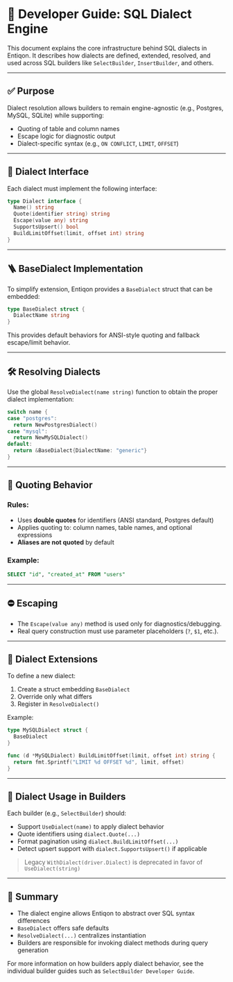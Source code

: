 # 🧱 Developer Guide: SQL Dialect Engine

This document explains the core infrastructure behind SQL dialects in Entiqon. It describes how dialects are defined, extended, resolved, and used across SQL builders like `SelectBuilder`, `InsertBuilder`, and others.

---

## ✅ Purpose

Dialect resolution allows builders to remain engine-agnostic (e.g., Postgres, MySQL, SQLite) while supporting:

* Quoting of table and column names
* Escape logic for diagnostic output
* Dialect-specific syntax (e.g., `ON CONFLICT`, `LIMIT`, `OFFSET`)

---

## 🧩 Dialect Interface

Each dialect must implement the following interface:

```go
type Dialect interface {
  Name() string
  Quote(identifier string) string
  Escape(value any) string
  SupportsUpsert() bool
  BuildLimitOffset(limit, offset int) string
}
```

---

## 🪜 BaseDialect Implementation

To simplify extension, Entiqon provides a `BaseDialect` struct that can be embedded:

```go
type BaseDialect struct {
  DialectName string
}
```

This provides default behaviors for ANSI-style quoting and fallback escape/limit behavior.

---

## 🛠️ Resolving Dialects

Use the global `ResolveDialect(name string)` function to obtain the proper dialect implementation:

```go
switch name {
case "postgres":
  return NewPostgresDialect()
case "mysql":
  return NewMySQLDialect()
default:
  return &BaseDialect{DialectName: "generic"}
}
```

---

## 📐 Quoting Behavior

### Rules:

* Uses **double quotes** for identifiers (ANSI standard, Postgres default)
* Applies quoting to: column names, table names, and optional expressions
* **Aliases are not quoted** by default

### Example:

```sql
SELECT "id", "created_at" FROM "users"
```

---

## ⛔ Escaping

* The `Escape(value any)` method is used only for diagnostics/debugging.
* Real query construction must use parameter placeholders (`?`, `$1`, etc.).

---

## 🧱 Dialect Extensions

To define a new dialect:

1. Create a struct embedding `BaseDialect`
2. Override only what differs
3. Register in `ResolveDialect()`

Example:

```go
type MySQLDialect struct {
  BaseDialect
}

func (d *MySQLDialect) BuildLimitOffset(limit, offset int) string {
  return fmt.Sprintf("LIMIT %d OFFSET %d", limit, offset)
}
```

---

## 🔁 Dialect Usage in Builders

Each builder (e.g., `SelectBuilder`) should:

* Support `UseDialect(name)` to apply dialect behavior
* Quote identifiers using `dialect.Quote(...)`
* Format pagination using `dialect.BuildLimitOffset(...)`
* Detect upsert support with `dialect.SupportsUpsert()` if applicable

> Legacy `WithDialect(driver.Dialect)` is deprecated in favor of `UseDialect(string)`

---

## 📌 Summary

* The dialect engine allows Entiqon to abstract over SQL syntax differences
* `BaseDialect` offers safe defaults
* `ResolveDialect(...)` centralizes instantiation
* Builders are responsible for invoking dialect methods during query generation

For more information on how builders apply dialect behavior, see the individual builder guides such as `SelectBuilder Developer Guide`.
